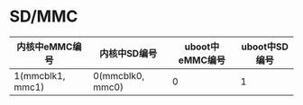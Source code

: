 # SD/MMC

|内核中eMMC编号|内核中SD编号|uboot中eMMC编号|uboot中SD编号|
|--|--|--|--
|1(mmcblk1, mmc1)|0(mmcblk0, mmc0)|0|1

